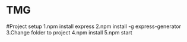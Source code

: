 TMG
===
#Project setup
1.npm install express
2.npm install -g express-generator
3.Change folder to project
4.npm install
5.npm start
